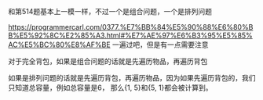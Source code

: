 和第514题基本上一模一样，不过一个是组合问题，一个是排列问题

https://programmercarl.com/0377.%E7%BB%84%E5%90%88%E6%80%BB%E5%92%8C%E2%85%A3.html#%E7%AE%97%E6%B3%95%E5%85%AC%E5%BC%80%E8%AF%BE
一遍过吧，但是有一点需要注意

对于完全背包，如果是组合问题的话就是先遍历物品，再遍历背包

如果是排列问题的话就是先遍历背包，再遍历物品，因为如果先遍历背包的，我们只知道总容量，例如总容量是6，
那么{1, 5}和{5, 1}都会被计算到。